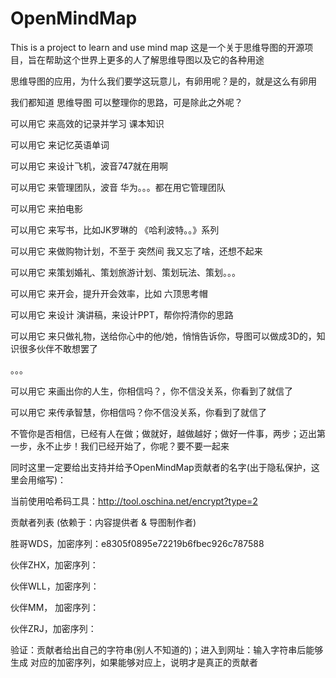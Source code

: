 # OpenMindMap
This is a project to learn and use mind map 
这是一个关于思维导图的开源项目，旨在帮助这个世界上更多的人了解思维导图以及它的各种用途

思维导图的应用，为什么我们要学这玩意儿，有卵用呢？是的，就是这么有卵用

我们都知道 思维导图 可以整理你的思路，可是除此之外呢？

可以用它 来高效的记录并学习 课本知识

可以用它 来记忆英语单词

可以用它 来设计飞机，波音747就在用啊

可以用它 来管理团队，波音 华为。。。都在用它管理团队

可以用它 来拍电影

可以用它 来写书，比如JK罗琳的 《哈利波特。。》系列

可以用它 来做购物计划，不至于 突然间 我又忘了啥，还想不起来

可以用它 来策划婚礼、策划旅游计划、策划玩法、策划。。。

可以用它 来开会，提升开会效率，比如 六顶思考帽

可以用它 来设计 演讲稿，来设计PPT，帮你捋清你的思路

可以用它 来只做礼物，送给你心中的他/她，悄悄告诉你，导图可以做成3D的，知识很多伙伴不敢想罢了

。。。

可以用它 来画出你的人生，你相信吗？，你不信没关系，你看到了就信了

可以用它 来传承智慧，你相信吗？你不信没关系，你看到了就信了

不管你是否相信，已经有人在做；做就好，越做越好；做好一件事，两步；迈出第一步，永不止步！我们已经开始了，你呢？要不要一起来

同时这里一定要给出支持并给予OpenMindMap贡献者的名字(出于隐私保护，这里会用缩写)：

当前使用哈希码工具：http://tool.oschina.net/encrypt?type=2

贡献者列表 (依赖于：内容提供者 & 导图制作者)

胜哥WDS，加密序列：e8305f0895e72219b6fbec926c787588

伙伴ZHX，加密序列：

伙伴WLL，加密序列：

伙伴MM， 加密序列：

伙伴ZRJ，加密序列：

验证：贡献者给出自己的字符串(别人不知道的)；进入到网址：输入字符串后能够生成 对应的加密序列，如果能够对应上，说明才是真正的贡献者
